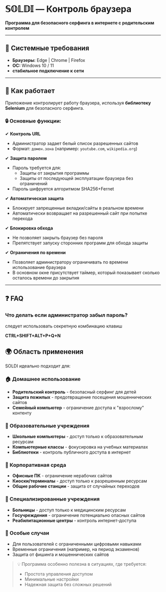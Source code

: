 # 𝕊𝕆𝕃𝔻𝕀 — Контроль браузера  
**Программа для безопасного серфинга в интернете с родительским контролем**  

---

## 📌 Системные требования  
- **Браузеры:** Edge | Chrome | Firefox  
- **ОС:** Windows 10 / 11
- **стабильное подключение к сети**

---

## 🔧 Как работает  
Приложение контролирует работу браузера, используя **библиотеку Selenium** для безопасного серфинга.  

### 🔒 Основные функции:  
✔ **Контроль URL**  
- Администратор задает белый список разрешенных сайтов  
- Формат: `домен.зона` (например: `youtube.com`, `wikipedia.org`)  

✔ **Защита паролем**  
- Пароль требуется для:  
  - Защиты от закрытия программы
  - Защиты от последующей эксплуатации браузера без ограничений
- Пароль шифруется алгоритмом SHA256+Fernet

✔ **Автоматическая защита**  
- Блокирует запрещенные вкладки/сайты в реальном времени  
- Автоматически возвращает на разрешенный сайт при попытке перехода  

✔ **Блокировка обхода**  
- Не позволяет закрыть браузер без пароля  
- Препятствует запуску сторонних программ для обхода защиты  

✔ **Ограничения по времени**  
- Позволяет администратору ограничивать по времени использование браузера
- В основном окне присутствует таймер, который показывает сколько осталось времени до закрытия

---

## ❓ FAQ  

### Что делать если администратор забыл пароль? 
следует использовать секретную комбинацию клавиш

<b>CTRL+SHIFT+ALT+P+Q+N</b>
## 🌍 Область применения

SOLDI идеально подходит для:

### 🏠 Домашнее использование
- **Родительский контроль** - безопасный серфинг для детей
- **Защита пожилых** - предотвращение посещения мошеннических сайтов
- **Семейный компьютер** - ограничение доступа к "взрослому" контенту

### 🏫 Образовательные учреждения
- **Школьные компьютеры** - доступ только к образовательным ресурсам
- **Компьютерные классы** - фокусировка на учебных материалах
- **Библиотеки** - контроль публичного доступа в интернет

### 💼 Корпоративная среда
- **Офисные ПК** - ограничение нерабочих сайтов
- **Киоски/терминалы** - доступ только к разрешенным ресурсам
- **Общие рабочие станции** - защита от случайных переходов

### 🏥 Специализированные учреждения
- **Больницы** - доступ только к медицинским ресурсам
- **Госучреждения** - ограничение потенциально опасных сайтов
- **Реабилитационные центры** - контроль интернет-доступа

### 🔐 Особые случаи
- Для пользователей с ограниченными цифровыми навыками
- Временные ограничения (например, на период экзаменов)
- Защита от фишинга и мошеннических сайтов

> 💡 Программа особенно полезна в ситуациях, где требуется:  
> - Простота управления доступом  
> - Минимальные настройки  
> - Надежная защита без сложных решений  

